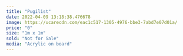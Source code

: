 ```yaml
---
title: "Pugilist"
date: 2022-04-09 13:18:38.476678
image: https://ucarecdn.com/eac1c517-1305-4976-bbe3-7abd7e07d01a/
price: "0"
size: "1m x 1m"
sold: "Not for Sale"
media: "Acrylic on board"
---
```


